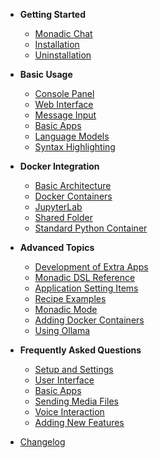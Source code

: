 - **Getting Started**

    - [Monadic Chat](/README.md)
    - [Installation](/installation.md)
    - [Uninstallation](/uninstallation.md)

- **Basic Usage**

    - [Console Panel](/console-panel.md)
    - [Web Interface](/web-interface.md)
    - [Message Input](/message-input.md)
    - [Basic Apps](/basic-apps.md)
    - [Language Models](/language-models.md)
    - [Syntax Highlighting](/syntax-highlighting.md)

- **Docker Integration**
    - [Basic Architecture](/basic-architecture.md)
    - [Docker Containers](/docker-access.md)
    - [JupyterLab](/jupyterlab.md)
    - [Shared Folder](/shared-folder.md)
    - [Standard Python Container](/python-container.md)

- **Advanced Topics**

    - [Development of Extra Apps](/develop_apps.md)
    - [Monadic DSL Reference](/monadic_dsl.md)
    - [Application Setting Items](/setting-items.md)
    - [Recipe Examples](/recipe-examples.md)
    - [Monadic Mode](/monadic-mode.md)
    - [Adding Docker Containers](/adding-containers.md)
    - [Using Ollama](/ollama.md)

- **Frequently Asked Questions**

    - [Setup and Settings](/faq-settings.md)
    - [User Interface](/faq-user-interface.md)
    - [Basic Apps](/faq-basic-apps.md)
    - [Sending Media Files](/faq-media-files.md)
    - [Voice Interaction](/faq-voice-interaction.md)
    - [Adding New Features](/faq-extra-features.md)

- [Changelog](/changelog.md)
